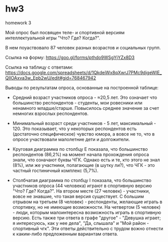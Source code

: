 # hw3
homework 3

Мой опрос был посвящен теле- и спортивной версиям интеллектуальной игры "Что? Где? Когда?".

В нем поуаствовало 87 человек разных возрастов и социальных групп.

Ссылка на форму: https://goo.gl/forms/pthdo9WSgYjYZx8D3

Ссылка на таблицу с ответами: https://docs.google.com/spreadsheets/d/1QkdeiWx8qXwrJ7PMc9djgeWlE_QlIOAxva3w_Epb2wU/edit#gid=768467942

Выводы по результатам опроса, основанные на построенной таблице:

- Средний возраст участников опроса - ≈20,5 лет. Это означает что большинство респондентов - студенты, мои ровесники или ненамного младше/старше. Повысилось среднее значение за счет немногих взрослых респондентов.

- Минимальный возраст среди участников - 5 лет, максимальный - 120. Это показывает, что у некоторых респондентов есть (достаточно специфическое) чувство юмора, а вовсе не то, что в опросе участвовали малолетние дети и долгожители.

- Круговая диаграмма по столбцу E показала, что большинство респондентов (86,2%) на момент начала прохождения опроса знали, что означают буквы ЧГК. Однако есть и те, кто этого не знал (8%), или же участники, полагающие (в шутку ли?), что ЧГК - это частный гостиничный комплекс (5,7%).

- Столбчатая диаграмма по столбцу I показала, что большинство участников опроса (44 человека) играют в спортивную версию "Что? Где? Когда?". На втором месте (27 человек) - участники, вовсе не знавшие, что такая версия существует. С большим отрывом на третьем (8 человек) - респонденты, желающие играть в спортивку, но не имеющие возможности. На четвертом (5 человек) - люди, которым малоинтересна возможность играть в спортивную версию. Есть также три ответа в графе "другое" - "Девушка играет; я интересуюсь, как у нее дела", "Да, слышала" и "Мой район - спортивный чгк". Эти ответы действительно с трудом вожно отнести к каким-либо предложенным вариантам ответа.
